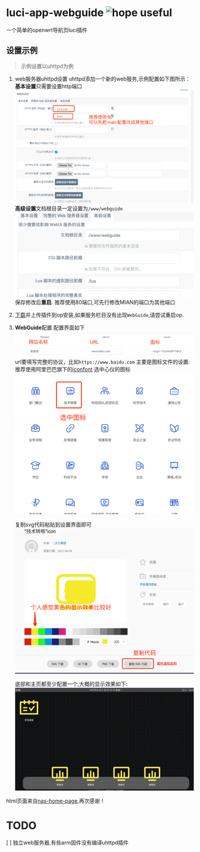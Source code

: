 <!--
 * @Description: Editor's info in the top of the file
 * @Author: p1ay8y3ar
 * @Date: 2021-10-10 23:45:54
 * @LastEditor: p1ay8y3ar
 * @LastEditTime: 2021-10-11 13:57:46
 * @Email: p1ay8y3ar@gmail.com
-->
# luci-app-webguide ![hope useful](https://visitor-badge.glitch.me/badge?page_id=luci-app-webguide)
一个简单的openwrt导航页luci插件 

## 设置示例
> 示例设置以uhttpd为例

1. web服务器uhttpd设置
   uhttpd添加一个新的web服务,示例配置如下图所示：
   **基本设置**只需要设置http端口
   ![](./imgs/uhttpd1.png)
   **高级设置**文档根目录一定设置为`/www/webguide`
   ![](./imgs/uhttpd2.png)
   保存修改后**重启**.
    推荐使用80端口,可先行修改MIAN的端口为其他端口

2. [下载](https://github.com/p1ay8y3ar/luci-app-webguide/releases)并上传插件到op安装,如果服务栏目没有出现`WebGuide`,请尝试重启op.
3. **WebGuide**配置
   配置界面如下
   ![](./imgs/webguide1.png)
   url要填写完整的协议，比如`https://www.baidu.com`
   主要是图标文件的设置:推荐使用阿里巴巴旗下的[iconfont](https://www.iconfont.cn/)
    选中心仪的图标
    ![](./imgs/webguide2.png)

    复制svg代码粘贴到设置界面即可
    ![](./imgs/webguide3.png)
    
    底部和主页都至少配置一个,大概的显示效果如下:
    ![](./imgs/webguide4.png)

html页面来自[nas-home-page](https://github.com/blqw/nas-home-page),再次感谢！


# TODO 
[ ]  独立web服务器,有些arm固件没有编译uhttpd插件